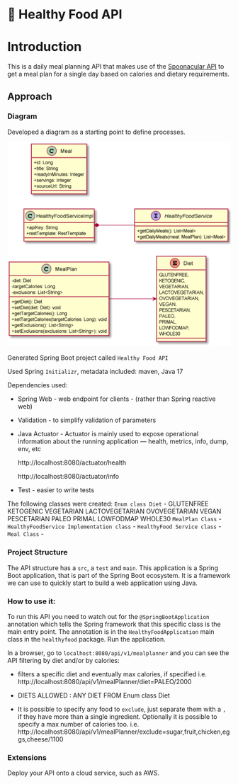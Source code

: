 # 🥗 Healthy Food API

# Introduction

This is a daily meal planning API that makes use of the [Spoonacular API](https://spoonacular.com/food-api) 
to get a meal plan for a single day based on calories and dietary requirements.


## Approach

### Diagram 

Developed a diagram as a starting point to define processes.

![](docs/HealthyFoodAPIdiagram.png)

Generated Spring Boot project called `Healthy Food API`

Used Spring  `Initializr`, metadata included: maven, Java 17

Dependencies used:
- Spring Web - web endpoint for clients - (rather than Spring reactive web)
- Validation - to simplify validation of parameters
- Java Actuator - Actuator is mainly used to expose operational information about the running application — health, metrics, info, dump, env, etc
  
  http://localhost:8080/actuator/health

  http://localhost:8080/actuator/info
- Test - easier to write tests

The following classes were created:
`Enum class Diet` - GLUTENFREE KETOGENIC VEGETARIAN LACTOVEGETARIAN OVOVEGETARIAN VEGAN PESCETARIAN
PALEO PRIMAL LOWFODMAP WHOLE30
`MealPlan Class` - 
`HealthyFoodService Implementation class` - 
`HealthyFood Service class` -
`Meal Class` - 

### Project Structure

The API structure has a `src`, a `test` and `main`. 
This application is a Spring Boot application, that is part of the Spring Boot ecosystem. 
It is a framework we can use to quickly start to build a web application using Java.

### How to use it:

To run this API you need to watch out for the `@SpringBootApplication` annotation which 
tells the Spring framework that this specific class is the main entry point. 
The annotation is in the `HealthyFoodApplication` main class in the `healthyfood` 
package. Run the application.

In a browser, go to `localhost:8080/api/v1/mealplanner` and you can see the API 
filtering by diet and/or by calories:
- filters a specific diet and eventually max calories, if specified 
i.e. http://localhost:8080/api/v1/mealPlanner/diet=PALEO/2000

- DIETS ALLOWED : ANY DIET FROM Enum class Diet

- It is possible to specify any food to `exclude`, just separate them with a `,` if they have more 
than a single ingredient. Optionally it is possible to specify a max number of calories too.
i.e. http://localhost:8080/api/v1/mealPlanner/exclude=sugar,fruit,chicken,eggs,cheese/1100

### Extensions

Deploy your API onto a cloud service, such as AWS.









